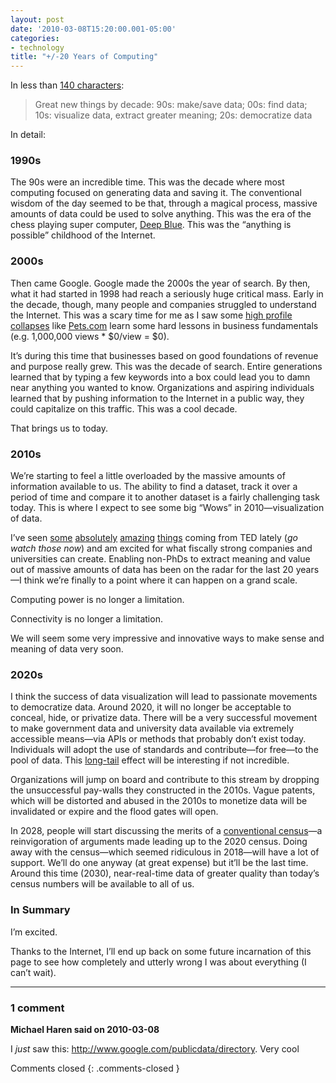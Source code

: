```yaml
---
layout: post
date: '2010-03-08T15:20:00.001-05:00'
categories:
- technology
title: "+/-20 Years of Computing"
---
```



In less than [140 characters](http://twitter.com/mharen/statuses/10184506556): 

> Great new things by decade: 90s: make/save data; 00s: find data; 10s: visualize data, extract greater meaning; 20s: democratize data

In detail:

### 1990s

The 90s were an incredible time. This was the decade where most computing focused on generating data and saving it. The conventional wisdom of the day seemed to be that, through a magical process, massive amounts of data could be used to solve anything. This was the era of the chess playing super computer, [Deep Blue](http://en.wikipedia.org/wiki/Deep_Blue_(chess_computer)). This was the “anything is possible” childhood of the Internet.

### 2000s

Then came Google. Google made the 2000s the year of search. By then, what it had started in 1998 had reach a seriously huge critical mass. Early in the decade, though, many people and companies struggled to understand the Internet. This was a scary time for me as I saw some [high profile collapses](http://en.wikipedia.org/wiki/Dot-com_bubble#List_of_companies_significant_to_the_bubble) like [Pets.com](http://en.wikipedia.org/wiki/Pets.com) learn some hard lessons in business fundamentals (e.g. 1,000,000 views * $0/view = $0).

It’s during this time that businesses based on good foundations of revenue and purpose really grew. This was the decade of search. Entire generations learned that by typing a few keywords into a box could lead you to damn near anything you wanted to know. Organizations and aspiring individuals learned that by pushing information to the Internet in a public way, they could capitalize on this traffic. This was a cool decade. 

That brings us to today.

### 2010s

We’re starting to feel a little overloaded by the massive amounts of information available to us. The ability to find a dataset, track it over a period of time and compare it to another dataset is a fairly challenging task today. This is where I expect to see some big “Wows” in 2010—visualization of data. 

I’ve seen [some](http://www.ted.com/talks/blaise_aguera_y_arcas_demos_photosynth.html) [absolutely](http://www.ted.com/talks/blaise_aguera.html) [amazing](http://www.ted.com/talks/gary_flake_is_pivot_a_turning_point_for_web_exploration.html) [things](http://www.ted.com/talks/hans_rosling_shows_the_best_stats_you_ve_ever_seen.html) coming from TED lately (*go watch those now*) and am excited for what fiscally strong companies and universities can create. Enabling non-PhDs to extract meaning and value out of massive amounts of data has been on the radar for the last 20 years—I think we’re finally to a point where it can happen on a grand scale. 

Computing power is no longer a limitation. 

Connectivity is no longer a limitation. 

We will seem some very impressive and innovative ways to make sense and meaning of data very soon.  

### 2020s

I think the success of data visualization will lead to passionate movements to democratize data. Around 2020, it will no longer be acceptable to conceal, hide, or privatize data. There will be a very successful movement to make government data and university data available via extremely accessible means—via APIs or methods that probably don’t exist today. Individuals will adopt the use of standards and contribute—for free—to the pool of data. This [long-tail](http://en.wikipedia.org/wiki/Long_Tail) effect will be interesting if not incredible. 

Organizations will jump on board and contribute to this stream by dropping the unsuccessful pay-walls they constructed in the 2010s. Vague patents, which will be distorted and abused in the 2010s to monetize data will be invalidated or expire and the flood gates will open.

In 2028, people will start discussing the merits of a [conventional census](http://en.wikipedia.org/wiki/Census)—a reinvigoration of arguments made leading up to the 2020 census. Doing away with the census—which seemed ridiculous in 2018—will have a lot of support. We’ll do one anyway (at great expense) but it’ll be the last time. Around this time (2030), near-real-time data of greater quality than today’s census numbers will be available to all of us.

### In Summary

I’m excited. 

Thanks to the Internet, I’ll end up back on some future incarnation of this page to see how completely and utterly wrong I was about everything (I can’t wait).

---

### 1 comment

**Michael Haren said on 2010-03-08**

I *just* saw this: http://www.google.com/publicdata/directory. Very cool

Comments closed
{: .comments-closed }